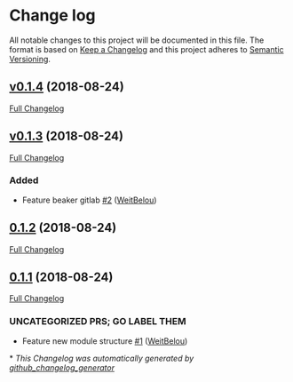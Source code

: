 # Change log

All notable changes to this project will be documented in this file. The format is based on [Keep a Changelog](http://keepachangelog.com/en/1.0.0/) and this project adheres to [Semantic Versioning](http://semver.org).

## [v0.1.4](https://github.com/Express42/express42-puppet_reddit/tree/v0.1.4) (2018-08-24)

[Full Changelog](https://github.com/Express42/express42-puppet_reddit/compare/v0.1.3...v0.1.4)

## [v0.1.3](https://github.com/Express42/express42-puppet_reddit/tree/v0.1.3) (2018-08-24)

[Full Changelog](https://github.com/Express42/express42-puppet_reddit/compare/0.1.2...v0.1.3)

### Added

- Feature beaker gitlab [\#2](https://github.com/express42/express42-puppet_reddit/pull/2) ([WeitBelou](https://github.com/WeitBelou))

## [0.1.2](https://github.com/Express42/express42-puppet_reddit/tree/0.1.2) (2018-08-24)

[Full Changelog](https://github.com/Express42/express42-puppet_reddit/compare/0.1.1...0.1.2)

## [0.1.1](https://github.com/Express42/express42-puppet_reddit/tree/0.1.1) (2018-08-24)

[Full Changelog](https://github.com/Express42/express42-puppet_reddit/compare/58c4e111d72a94cdd2b9261d2308b5141bfdf902...0.1.1)

### UNCATEGORIZED PRS; GO LABEL THEM

- Feature new module structure [\#1](https://github.com/express42/express42-puppet_reddit/pull/1) ([WeitBelou](https://github.com/WeitBelou))



\* *This Changelog was automatically generated by [github_changelog_generator](https://github.com/skywinder/Github-Changelog-Generator)*

